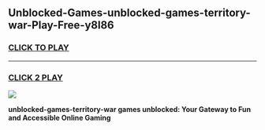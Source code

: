 
## Unblocked-Games-unblocked-games-territory-war-Play-Free-y8l86
<h3>
<a href="https://premium76.site?title=unblocked-games-territory-war&ref=22A">CLICK TO PLAY</a></h3>
<hr>

<h3>
<a href="https://premium76.site?title=unblocked-games-territory-war&ref=22A">CLICK 2 PLAY</a>
  
</h3>

<a href="https://premium76.site?title=unblocked-games-territory-war&ref=22A"><img src="https://clearcache.store/games.png"></a>


**unblocked-games-territory-war games unblocked: Your Gateway to Fun and Accessible Online Gaming**

